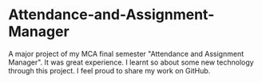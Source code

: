 # Attendance-and-Assignment-Manager
A major project of my MCA final semester "Attendance and Assignment Manager". It was great experience. I learnt so about some new technology through this project. I feel proud to share my work on GitHub.
